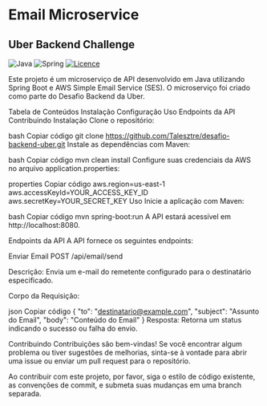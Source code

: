 # Email Microservice
## Uber Backend Challenge

![Java](https://img.shields.io/badge/java-%23ED8B00.svg?style=for-the-badge&logo=openjdk&logoColor=white)
![Spring](https://img.shields.io/badge/spring-%236DB33F.svg?style=for-the-badge&logo=spring&logoColor=white)
[![Licence](https://img.shields.io/github/license/Ileriayo/markdown-badges?style=for-the-badge)](./LICENSE)

Este projeto é um microserviço de API desenvolvido em Java utilizando Spring Boot e AWS Simple Email Service (SES). O microserviço foi criado como parte do Desafio Backend da Uber.

Tabela de Conteúdos
Instalação
Configuração
Uso
Endpoints da API
Contribuindo
Instalação
Clone o repositório:

bash
Copiar código
git clone https://github.com/Talesztre/desafio-backend-uber.git
Instale as dependências com Maven:

bash
Copiar código
mvn clean install
Configure suas credenciais da AWS no arquivo application.properties:

properties
Copiar código
aws.region=us-east-1
aws.accessKeyId=YOUR_ACCESS_KEY_ID
aws.secretKey=YOUR_SECRET_KEY
Uso
Inicie a aplicação com Maven:

bash
Copiar código
mvn spring-boot:run
A API estará acessível em http://localhost:8080.

Endpoints da API
A API fornece os seguintes endpoints:

Enviar Email
POST /api/email/send

Descrição: Envia um e-mail do remetente configurado para o destinatário especificado.

Corpo da Requisição:

json
Copiar código
{
  "to": "destinatario@example.com",
  "subject": "Assunto do Email",
  "body": "Conteúdo do Email"
}
Resposta: Retorna um status indicando o sucesso ou falha do envio.

Contribuindo
Contribuições são bem-vindas! Se você encontrar algum problema ou tiver sugestões de melhorias, sinta-se à vontade para abrir uma issue ou enviar um pull request para o repositório.

Ao contribuir com este projeto, por favor, siga o estilo de código existente, as convenções de commit, e submeta suas mudanças em uma branch separada.
